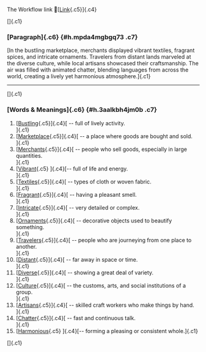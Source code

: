 The Workflow link
👏[[Link](https://www.google.com/url?q=http://www.google.com&sa=D&source=editors&ust=1756070590811782&usg=AOvVaw3MnmZOwg3IbN6XGMGExe_u){.c5}]{.c4}

[]{.c1}

### [Paragraph]{.c6} {#h.mpda4mgbgq73 .c7}

[In the bustling marketplace, merchants displayed vibrant textiles,
fragrant spices, and intricate ornaments. Travelers from distant lands
marveled at the diverse culture, while local artisans showcased their
craftsmanship. The air was filled with animated chatter, blending
languages from across the world, creating a lively yet harmonious
atmosphere.]{.c1}

------------------------------------------------------------------------

[]{.c1}

### [Words & Meanings]{.c6} {#h.3aalkbh4jm0b .c7}

1.  [[Bustling](https://www.google.com/url?q=http://www.google.com&sa=D&source=editors&ust=1756070590813123&usg=AOvVaw0BQIii5ha-6d8pkz6oTweF){.c5}]{.c4}[ --
    full of lively activity.\
    ]{.c1}
2.  [[Marketplace](https://www.google.com/url?q=http://www.google.com&sa=D&source=editors&ust=1756070590813365&usg=AOvVaw06aGwy1lh9LK5n7fFykqxC){.c5}]{.c4}[ --
    a place where goods are bought and sold.\
    ]{.c1}
3.  [[Merchants](https://www.google.com/url?q=http://www.google.com&sa=D&source=editors&ust=1756070590813593&usg=AOvVaw1GY9vmfCeW8Q-NEPobEQ1i){.c5}]{.c4}[ --
    people who sell goods, especially in large quantities.\
    ]{.c1}
4.  [[Vibrant](https://www.google.com/url?q=http://www.google.com&sa=D&source=editors&ust=1756070590813867&usg=AOvVaw2PZb_rVHHnUvm4nOen8kXa){.c5}
    ]{.c4}[-- full of life and energy.\
    ]{.c1}
5.  [[Textiles](https://www.google.com/url?q=http://www.google.com&sa=D&source=editors&ust=1756070590814121&usg=AOvVaw28oUkFUSr3u3W6zrX1x6Jd){.c5}]{.c4}[ --
    types of cloth or woven fabric.\
    ]{.c1}
6.  [[Fragrant](https://www.google.com/url?q=http://www.google.com&sa=D&source=editors&ust=1756070590814406&usg=AOvVaw0N_pFiamNgnxO2mpwY4bT0){.c5}]{.c4}[ --
    having a pleasant smell.\
    ]{.c1}
7.  [[Intricate](https://www.google.com/url?q=http://www.google.com&sa=D&source=editors&ust=1756070590814711&usg=AOvVaw1-5xd69ayaajaGWOZgMpQG){.c5}]{.c4}[ --
    very detailed or complex.\
    ]{.c1}
8.  [[Ornaments](https://www.google.com/url?q=http://www.google.com&sa=D&source=editors&ust=1756070590815009&usg=AOvVaw006gaUo6kbyYuwomDqRiXi){.c5}]{.c4}[ --
    decorative objects used to beautify something.\
    ]{.c1}
9.  [[Travelers](https://www.google.com/url?q=http://www.google.com&sa=D&source=editors&ust=1756070590815296&usg=AOvVaw0JvBEP7kgs5gd_VbGoSjU3){.c5}]{.c4}[ --
    people who are journeying from one place to another.\
    ]{.c1}
10. [[Distant](https://www.google.com/url?q=http://www.google.com&sa=D&source=editors&ust=1756070590815602&usg=AOvVaw3bgdqQh5mPdEfn99CzLwkW){.c5}]{.c4}[ --
    far away in space or time.\
    ]{.c1}
11. [[Diverse](https://www.google.com/url?q=http://www.google.com&sa=D&source=editors&ust=1756070590815811&usg=AOvVaw2kLv5jM8RhCIVG0WfRnKc_){.c5}]{.c4}[ --
    showing a great deal of variety.\
    ]{.c1}
12. [[Culture](https://www.google.com/url?q=http://www.google.com&sa=D&source=editors&ust=1756070590815997&usg=AOvVaw1UwR0mU3UMvpm0l9wqYYLd){.c5}]{.c4}[ --
    the customs, arts, and social institutions of a group.\
    ]{.c1}
13. [[Artisans](https://www.google.com/url?q=http://www.google.com&sa=D&source=editors&ust=1756070590816254&usg=AOvVaw3_PYasNSNIiIbYcbeR-0Xm){.c5}]{.c4}[ --
    skilled craft workers who make things by hand.\
    ]{.c1}
14. [[Chatter](https://www.google.com/url?q=http://www.google.com&sa=D&source=editors&ust=1756070590816518&usg=AOvVaw0Awr6XGQ8Q6cHOFDM72T1u){.c5}]{.c4}[ --
    fast and continuous talk.\
    ]{.c1}
15. [[Harmonious](https://www.google.com/url?q=http://www.google.com&sa=D&source=editors&ust=1756070590816781&usg=AOvVaw2btQBrVXAAKumyfeURiY9D){.c5}
    ]{.c4}[-- forming a pleasing or consistent whole.]{.c1}

[]{.c1}
